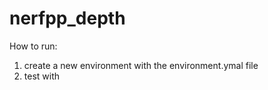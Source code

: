 # nerfpp_depth

How to run:
1. create a new environment with the environment.ymal file 
2. test with 
